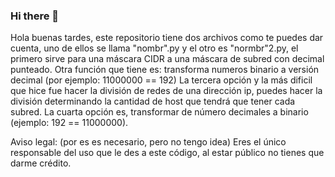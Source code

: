 ### Hi there 👋
Hola buenas tardes, este repositorio tiene dos archivos como te puedes dar cuenta, uno de ellos se llama "nombr".py y el otro es "normbr"2.py, el primero sirve para 
una máscara CIDR a una máscara de subred con decimal punteado. 
Otra función que tiene es: transforma numeros binario a versión decimal (por ejemplo: 11000000 == 192)
La tercera opción y la más dificil que hice fue hacer la división de redes de una dirección ip, puedes hacer la división determinando la cantidad de host que tendrá que tener 
cada subred. 
La cuarta opción es, transformar de número decimales a binario (ejemplo: 192 == 11000000).





Aviso legal: (por es es necesario, pero no tengo idea)
Eres el único responsable del uso que le des a este código, al estar público no tienes que darme crédito.





<!--
**D0098Victor/D0098Victor** is a ✨ _special_ ✨ repository because its `README.md` (this file) appears on your GitHub profile.

Here are some ideas to get you started:

- 🔭 I’m currently working on ...
- 🌱 I’m currently learning ...
- 👯 I’m looking to collaborate on ...
- 🤔 I’m looking for help with ...
- 💬 Ask me about ...
- 📫 How to reach me: ...
- 😄 Pronouns: ...
- ⚡ Fun fact: ...
-->

